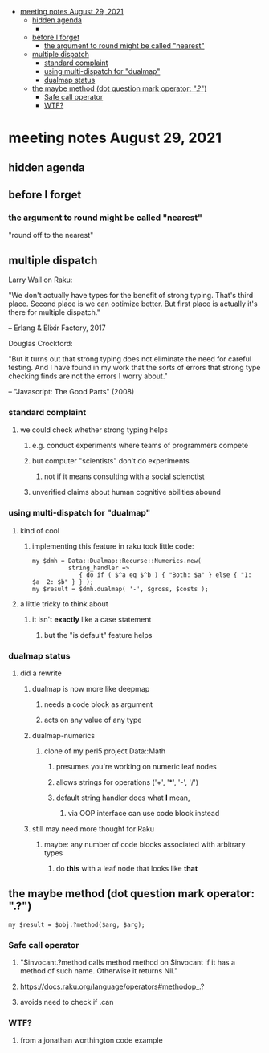 - [meeting notes August 29, 2021](#orgf263283)
  - [hidden agenda](#org7f97344)
    - [](#orgebfd068)
  - [before I forget](#orge501e12)
    - [the argument to round might be called "nearest"](#org9ecf3df)
  - [multiple dispatch](#org4de7d04)
    - [standard complaint](#orge4e758d)
    - [using multi-dispatch for "dualmap"](#orgc1a003a)
    - [dualmap status](#org0d3783e)
  - [the maybe method (dot question mark operator: ".?")](#org327975c)
    - [Safe call operator](#orgc5df441)
    - [WTF?](#orgf5613af)


<a id="orgf263283"></a>

# meeting notes August 29, 2021


<a id="org7f97344"></a>

## hidden agenda


<a id="orgebfd068"></a>

### 


<a id="orge501e12"></a>

## before I forget


<a id="org9ecf3df"></a>

### the argument to round might be called "nearest"

"round off to the nearest"


<a id="org4de7d04"></a>

## multiple dispatch

Larry Wall on Raku:

"We don't actually have types for the benefit of strong typing. That's third place. Second place is we can optimize better. But first place is actually it's there for multiple dispatch."

&#x2013; Erlang & Elixir Factory, 2017

Douglas Crockford:

"But it turns out that strong typing does not eliminate the need for careful testing. And I have found in my work that the sorts of errors that strong type checking finds are not the errors I worry about."

&#x2013; "Javascript: The Good Parts" (2008)


<a id="orge4e758d"></a>

### standard complaint

1.  we could check whether strong typing helps

    1.  e.g. conduct experiments where teams of programmers compete
    
    2.  but computer "scientists" don't do experiments
    
        1.  not if it means consulting with a social scienctist
    
    3.  unverified claims about human cognitive abilities abound


<a id="orgc1a003a"></a>

### using multi-dispatch for "dualmap"

1.  kind of cool

    1.  implementing this feature in raku took little code:
    
        ```perl6
        my $dmh = Data::Dualmap::Recurse::Numerics.new( 
                  string_handler => 
                     { do if ( $^a eq $^b ) { "Both: $a" } else { "1: $a  2: $b" } } );
        my $result = $dmh.dualmap( '-', $gross, $costs );
        ```

2.  a little tricky to think about

    1.  it isn't **exactly** like a case statement
    
        1.  but the "is default" feature helps


<a id="org0d3783e"></a>

### dualmap status

1.  did a rewrite

    1.  dualmap is now more like deepmap
    
        1.  needs a code block as argument
        
        2.  acts on any value of any type
    
    2.  dualmap-numerics
    
        1.  clone of my perl5 project Data::Math
        
            1.  presumes you're working on numeric leaf nodes
            
            2.  allows strings for operations ('+', '\*', '-', '/')
            
            3.  default string handler does what **I** mean,
            
                1.  via OOP interface can use code block instead
    
    3.  still may need more thought for Raku
    
        1.  maybe: any number of code blocks associated with arbitrary types
        
            1.  do **this** with a leaf node that looks like **that**


<a id="org327975c"></a>

## the maybe method (dot question mark operator: ".?")

```perl6
my $result = $obj.?method($arg, $arg);
```


<a id="orgc5df441"></a>

### Safe call operator

1.  "$invocant.?method calls method method on $invocant if it has a method of such name. Otherwise it returns Nil."

2.  <https://docs.raku.org/language/operators#methodop>\_.?

3.  avoids need to check if .can


<a id="orgf5613af"></a>

### WTF?

1.  from a jonathan worthington code example
